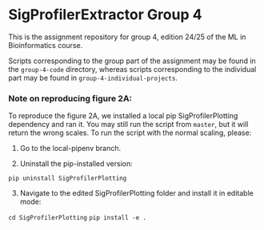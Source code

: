 # SigProfilerExtractor Group 4
This is the assignment repository for group 4, edition 24/25 of the ML in Bioinformatics course. 

Scripts corresponding to the group part of the assignment may be found in the `group-4-code` directory, whereas scripts corresponding to the individual part may be found in `group-4-individual-projects`.

### Note on reproducing figure 2A:
To reproduce the figure 2A, we installed a local pip SigProfilerPlotting dependency and ran it. You may still run the script from `master`, but it will return the wrong scales. To run the script with the normal scaling, please:

1. Go to the local-pipenv branch.

2. Uninstall the pip-installed version:

`pip uninstall SigProfilerPlotting`

3. Navigate to the edited SigProfilerPlotting folder and install it in editable mode:

`cd SigProfilerPlotting`
`pip install -e .`
